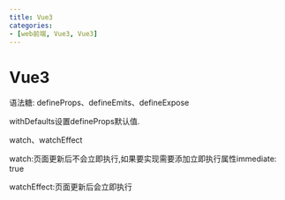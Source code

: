 ```yaml
---
title: Vue3
categories: 
- [web前端, Vue3, Vue3]
---
```


# Vue3

<!-- more -->

语法糖: defineProps、defineEmits、defineExpose

withDefaults设置defineProps默认值.



watch、watchEffect

watch:页面更新后不会立即执行,如果要实现需要添加立即执行属性immediate: true

watchEffect:页面更新后会立即执行
